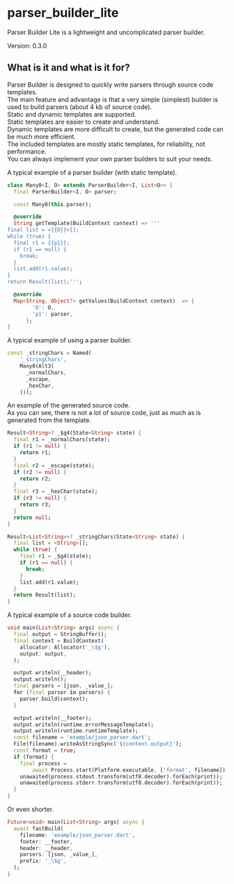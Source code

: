 # parser_builder_lite

Parser Builder Lite is a lightweight and uncomplicated parser builder.

Version: 0.3.0

## What is it and what is it for?

Parser Builder is designed to quickly write parsers through source code templates.  
The main feature and advantage is that a very simple (simplest) builder is used to build parsers (about 4 kb of source code).  
Static and dynamic templates are supported.  
Static templates are easier to create and understand.  
Dynamic templates are more difficult to create, but the generated code can be much more efficient.  
The included templates are mostly static templates, for reliability, not performance.  
You can always implement your own parser builders to suit your needs.

A typical example of a parser builder (with static template).

```dart
class Many0<I, O> extends ParserBuilder<I, List<O>> {
  final ParserBuilder<I, O> parser;

  const Many0(this.parser);

  @override
  String getTemplate(BuildContext context) => '''
final list = <{{O}}>[];
while (true) {
  final r1 = {{p1}};
  if (r1 == null) {
    break;
  }
  list.add(r1.value);
}
return Result(list);''';

  @override
  Map<String, Object?> getValues(BuildContext context)  => {
        'O': O,
        'p1': parser,
      };
}

```

A typical example of using a parser builder.

```dart
const _stringChars = Named(
    '_stringChars',
    Many0(Alt3(
      _normalChars,
      _escape,
      _hexChar,
    )));

```

An example of the generated source code.  
As you can see, there is not a lot of source code, just as much as is generated from the template.

```dart
Result<String>? _$g4(State<String> state) {
  final r1 = _normalChars(state);
  if (r1 != null) {
    return r1;
  }
  final r2 = _escape(state);
  if (r2 != null) {
    return r2;
  }
  final r3 = _hexChar(state);
  if (r3 != null) {
    return r3;
  }
  return null;
}

Result<List<String>>? _stringChars(State<String> state) {
  final list = <String>[];
  while (true) {
    final r1 = _$g4(state);
    if (r1 == null) {
      break;
    }
    list.add(r1.value);
  }
  return Result(list);
}

```

A typical example of a source code builder.

```dart
void main(List<String> args) async {
  final output = StringBuffer();
  final context = BuildContext(
    allocator: Allocator('_\$g'),
    output: output,
  );

  output.writeln(__header);
  output.writeln();
  final parsers = [json, _value_];
  for (final parser in parsers) {
    parser.build(context);
  }

  output.writeln(__footer);
  output.writeln(runtime.errorMessageTemplate);
  output.writeln(runtime.runtimeTemplate);
  const filename = 'example/json_parser.dart';
  File(filename).writeAsStringSync('${context.output}');
  const format = true;
  if (format) {
    final process =
        await Process.start(Platform.executable, ['format', filename]);
    unawaited(process.stdout.transform(utf8.decoder).forEach(print));
    unawaited(process.stderr.transform(utf8.decoder).forEach(print));
  }
}

```

Or even shorter.

```dart
Future<void> main(List<String> args) async {
  await fastBuild(
    filename: 'example/json_parser.dart',
    footer: __footer,
    header: __header,
    parsers: [json, _value_],
    prefix: '_\$g',
  );
}

```